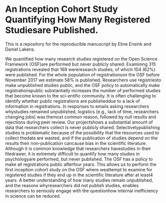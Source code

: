 # An Inception Cohort Study Quantifying How Many Registered Studiesare Published.

This is a repository for the reproducible manuscript by Eline Ensink and Daniel Lakens. 

We quantified how many research studies registered on the Open Science Framework (OSF)are performed but never publicly shared.  Examining 315 registrations revealed that 169 wereresearch studies, of which 104 (62%) were published. For the whole population of registrationson the OSF before November 2017 we estimate 58% is published.  Researchers use registriesto make unpublished studies public, and the OSF policy to automatically make registrationspublic substantially increases the number of performed studies that become known to the sci-entific community. It is often challenging to identify whether public registrations are publisheddue to a lack of information in registrations.  In responses to emails asking researchers whystudies remained unpublished, logistics (e.g., lack of time, researchers changing jobs) was themost common reason, followed by null results and rejections during peer review.  Our projectshows a substantial amount of data that researchers collect is never publicly shared. Selectivelypublishing studies is problematic because of the possibility that the resources used to collect thedata are wasted, and if the publication of studies depend on the results their non-publication cancause bias in the scientific literature. Although it is common knowledge that researchers havestudies in their filedrawer, it is extremely difficult to quantify how many studies in psychologyare performed, but never published. The OSF has a policy to make all registrations public afterfour years.  This allows us to perform the first inception cohort study on the OSF where weattempt to examine for registered studies if they end up in the scientific literature after at least4 years. A better understanding of how many studies remain unpublished, and the reasons whyresearchers did not publish studies, enables researchers to seriously engage with the questionhow internal inefficiency in science can be reduced.
